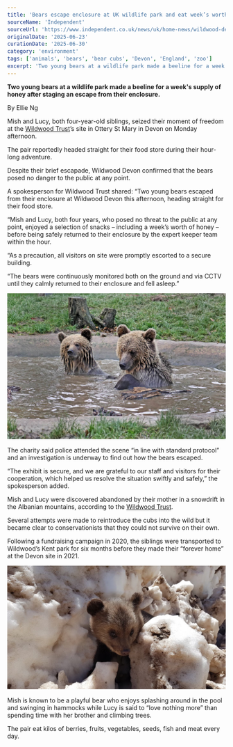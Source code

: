 ```yaml
---
title: 'Bears escape enclosure at UK wildlife park and eat week’s worth of honey'
sourceName: 'Independent'
sourceUrl: 'https://www.independent.co.uk/news/uk/home-news/wildwood-devon-bears-escape-honey-b2775435.html'
originalDate: '2025-06-23'
curationDate: '2025-06-30'
category: 'environment'
tags: ['animals', 'bears', 'bear cubs', 'Devon', 'England', 'zoo']
excerpt: 'Two young bears at a wildlife park made a beeline for a week’s supply of honey after staging an escape from their enclosure.'
---
```


**Two young bears at a wildlife park made a beeline for a week's supply of honey after staging an escape from their enclosure.**

By Ellie Ng

Mish and Lucy, both four-year-old siblings, seized their moment of freedom at the [Wildwood Trust](https://wildwoodtrust.org/)’s site in Ottery St Mary in Devon on Monday afternoon.

The pair reportedly headed straight for their food store during their hour-long adventure.

Despite their brief escapade, Wildwood Devon confirmed that the bears posed no danger to the public at any point.

A spokesperson for Wildwood Trust shared: “Two young bears escaped from their enclosure at Wildwood Devon this afternoon, heading straight for their food store.

“Mish and Lucy, both four years, who posed no threat to the public at any point, enjoyed a selection of snacks – including a week’s worth of honey – before being safely returned to their enclosure by the expert keeper team within the hour.

“As a precaution, all visitors on site were promptly escorted to a secure building.

“The bears were continuously monitored both on the ground and via CCTV until they calmly returned to their enclosure and fell asleep.”

![Two bears](./two-bears.jpg 'Two bears escaped from their enclosure at Wildwood Devon (Wildwood Trust)')

The charity said police attended the scene “in line with standard protocol” and an investigation is underway to find out how the bears escaped.

“The exhibit is secure, and we are grateful to our staff and visitors for their cooperation, which helped us resolve the situation swiftly and safely,” the spokesperson added.

Mish and Lucy were discovered abandoned by their mother in a snowdrift in the Albanian mountains, according to the [Wildwood Trust](https://wildwoodtrust.org/).

Several attempts were made to reintroduce the cubs into the wild but it became clear to conservationists that they could not survive on their own.

Following a fundraising campaign in 2020, the siblings were transported to Wildwood’s Kent park for six months before they made their “forever home” at the Devon site in 2021.

![Bear cub in the snow](./bear-cub-in-the-snow.jpg 'They made their forever home in Wildwood’s Devon site in 2021 (Wildwood Trust)')

Mish is known to be a playful bear who enjoys splashing around in the pool and swinging in hammocks while Lucy is said to “love nothing more” than spending time with her brother and climbing trees.

The pair eat kilos of berries, fruits, vegetables, seeds, fish and meat every day.
